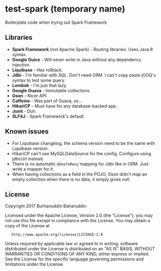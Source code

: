 # test-spark (temporary name)

Boilerplate code when trying out Spark Framework

## Libraries

* **Spark Framework** (not Apache Spark) - Routing libraries. Uses Java 8 syntax.
* **Google Guice** - Will never write in Java without any dependency injection.
* **Liquibase** - Has rollback.
* **Jdbi** - I'm familiar with SQL. Don't need ORM. I can't copy paste jOOQ's syntax to test some query.
* **Lombok** - I'm just that lazy.
* **Google Guava** - Immutable collections.
* **Gson** - Nicer API.
* **Caffeine** - Was part of Guava, so...
* **HikariCP** - Must have for any database-backed app.
* **Junit** - Duh.
* **SLF4J** - Spark Framework's default.

## Known issues

* For Liquibase changelog, the schema version need to be the same with Liquibase version.
* HikariCP can't use MySQLDataSource for the config. Configure using jdbcUrl instead.
* There is no automatic `@OneToMany` mapping for Jdbi like in ORM. Just write a mapper for it.
* When having collections as a field in the POJO, Gson didn't map an empty collection when there is no data, it simply gives null.

## License

   Copyright 2017 Burhanuddin Baharuddin

   Licensed under the Apache License, Version 2.0 (the "License");
   you may not use this file except in compliance with the License.
   You may obtain a copy of the License at

       http://www.apache.org/licenses/LICENSE-2.0

   Unless required by applicable law or agreed to in writing, software
   distributed under the License is distributed on an "AS IS" BASIS,
   WITHOUT WARRANTIES OR CONDITIONS OF ANY KIND, either express or implied.
   See the License for the specific language governing permissions and
   limitations under the License.
